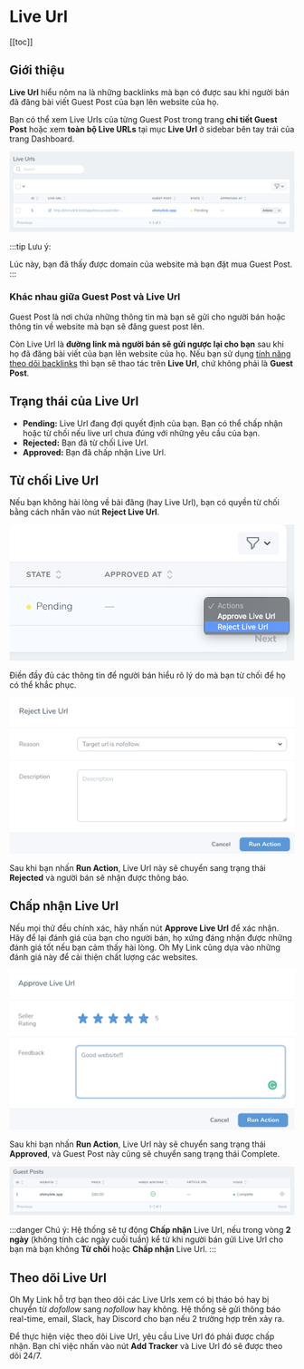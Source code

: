 # Live Url

[[toc]]

## Giới thiệu

**Live Url** hiểu nôm na là những backlinks mà bạn có được sau khi người bán đã đăng bài viết Guest Post của bạn lên website của họ.

Bạn có thể xem Live Urls của từng Guest Post trong trang **chi tiết Guest Post** hoặc xem **toàn bộ Live URLs** tại mục **Live Url** ở sidebar bên tay trái của trang Dashboard.

![Live Url](./../../assets/img/live-url.png)

:::tip Lưu ý:

Lúc này, bạn đã thấy được domain của website mà bạn đặt mua Guest Post.
:::

### Khác nhau giữa Guest Post và Live Url
Guest Post là nơi chứa những thông tin mà bạn sẽ gửi cho người bán hoặc thông tin về website mà bạn sẽ đăng guest post lên. 

Còn Live Url là **đường link mà người bán sẽ gửi ngược lại cho bạn** sau khi họ đã đăng bài viết của bạn lên website của họ. Nếu bạn sử dụng [tính năng theo dõi backlinks](/vi/nguoi-mua/live-url.html#theo-doi-live-url) thì bạn sẽ thao tác trên **Live Url**, chứ không phải là **Guest Post**.

## Trạng thái của Live Url

- **Pending:** Live Url đang đợi quyết định của bạn. Bạn có thể chấp nhận hoặc từ chối nếu live url chưa đúng với những yêu cầu của bạn.
- **Rejected:** Bạn đã từ chối Live Url.
- **Approved:** Bạn đã chấp nhận Live Url.

## Từ chối Live Url

Nếu bạn không hài lòng về bài đăng (hay Live Url), bạn có quyền từ chối bằng cách nhấn vào nút **Reject Live Url**.

![Live Url](./../../assets/img/reject-live-url.png)

Điền đầy đủ các thông tin để người bán hiểu rõ lý do mà bạn từ chối để họ có thể khắc phục.

![Live Url](./../../assets/img/submit-live-url-rejection.png)

Sau khi bạn nhấn **Run Action**, Live Url này sẽ chuyển sang trạng thái **Rejected** và người bán sẽ nhận được thông báo.

## Chấp nhận Live Url

Nếu mọi thứ đều chính xác, hãy nhấn nút **Approve Live Url** để xác nhận. Hãy để lại đánh giá của bạn cho người bán, họ xứng đáng nhận được những đánh giá tốt nếu bạn cảm thấy hài lòng. Oh My Link cũng dựa vào những đánh giá này để cải thiện chất lượng các websites.

![Live Url](./../../assets/img/approve-live-url.png)

Sau khi bạn nhấn **Run Action**, Live Url này sẽ chuyển sang trạng thái **Approved**, và Guest Post này cũng sẽ chuyển sang trạng thái Complete.

![Live Url](./../../assets/img/completed-guest-post.png)

:::danger Chú ý:
Hệ thống sẽ tự động **Chấp nhận** Live Url, nếu trong vòng **2 ngày** (không tính các ngày cuối tuần) kể từ khi người bán gửi Live Url cho bạn mà bạn không **Từ chối** hoặc **Chấp nhận** Live Url. 
:::

## Theo dõi Live Url

Oh My Link hỗ trợ bạn theo dõi các Live Urls xem có bị tháo bỏ hay bị chuyển từ *dofollow* sang *nofollow* hay không. Hệ thống sẽ gửi thông báo real-time, email, Slack, hay Discord cho bạn nếu 2 trường hợp trên xảy ra.

Để thực hiện việc theo dõi Live Url, yêu cầu Live Url đó phải được chấp nhận. Bạn chỉ việc nhấn vào nút **Add Tracker** và Live Url đó sẽ được theo dõi 24/7.
